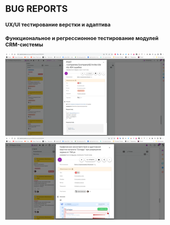 # BUG REPORTS
### UX/UI тестирование верстки и адаптива 
### Функциональное и регрессионное тестирование модулей CRM-системы 

![logo (1)](https://github.com/VeraPoArt/QA_engineer/blob/main/Bug%20report/API/POST%20companies%7BcompanyId%7Dinviteclients%20404%20...%20%20Kaiten%20-%20Google%20Chrome.png)
![logo (1)](https://github.com/VeraPoArt/QA_engineer/blob/main/Bug%20report/UI/%D0%93%D1%80%D0%B0%D1%84%D0%B8%D1%87%D0%B5%D1%81%D0%BA%D0%B8%D0%B5%20%D0%BD%D0%B5%D1%81%D0%BE%D0%BE%D1%82%D0%B2%D0%B5%D1%82%D1%81%D1%82%D0%B2%D0%B8%D1%8F%20%D0%B2%20%D0%B0%D0%B4%D0%B0%D0%BF%D1%82%D0%B8%D0%B2%D0%BD%D0%BE%D0%B9%20%D0%B2%D0%B5%D1%80%D1%81%D1%82%D0%BA%D0%B5...%20%20Kaiten%20-%20Google%20Chrome.png)

